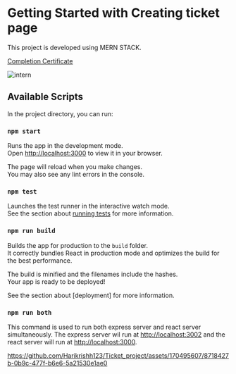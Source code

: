 # Getting Started with Creating ticket page

This project is developed using MERN STACK.

[Completion Certificate](https://drive.google.com/file/d/11m0PZvUsEvaxg2TdZe2E-vTaVnqWv3dm/view)

![intern](https://github.com/user-attachments/assets/d06013ac-3fb4-4d64-8a44-c438c47f4e4d)


## Available Scripts

In the project directory, you can run:

### `npm start`

Runs the app in the development mode.\
Open [http://localhost:3000](http://localhost:3000) to view it in your browser.

The page will reload when you make changes.\
You may also see any lint errors in the console.

### `npm test`

Launches the test runner in the interactive watch mode.\
See the section about [running tests](https://facebook.github.io/create-react-app/docs/running-tests) for more information.

### `npm run build`

Builds the app for production to the `build` folder.\
It correctly bundles React in production mode and optimizes the build for the best performance.

The build is minified and the filenames include the hashes.\
Your app is ready to be deployed!

See the section about [deployment] for more information.

### `npm run both`

This command is used to run both express server and react server simultaneously. The express server wil run at [http://localhost:3002](http://localhost:3002) and the react server will run at [http://localhost:3000](http://localhost:3000).


https://github.com/Harikrishh123/Ticket_project/assets/170495607/8718427b-0b9c-477f-b6e6-5a21530e1ae0

